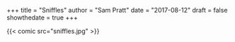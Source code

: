 +++
title = "Sniffles"
author = "Sam Pratt"
date = "2017-08-12"
draft = false
showthedate = true
+++

{{< comic src="sniffles.jpg" >}}
